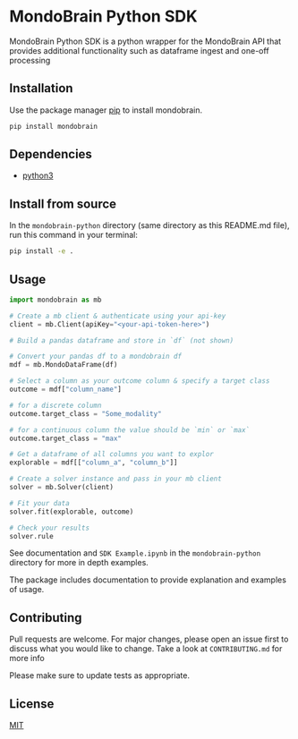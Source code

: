 # MondoBrain Python SDK

MondoBrain Python SDK is a python wrapper for the MondoBrain API that provides additional functionality such as dataframe ingest and one-off processing

## Installation

Use the package manager [pip](https://pip.pypa.io/en/stable/) to install mondobrain.

```bash
pip install mondobrain
```

## Dependencies

- [python3](https://www.python.org/downloads/)

## Install from source

In the `mondobrain-python` directory (same directory as this README.md file), run this command in your terminal:
```bash
pip install -e .
```

## Usage
```python
import mondobrain as mb

# Create a mb client & authenticate using your api-key
client = mb.Client(apiKey="<your-api-token-here>")

# Build a pandas dataframe and store in `df` (not shown)

# Convert your pandas df to a mondobrain df
mdf = mb.MondoDataFrame(df)

# Select a column as your outcome column & specify a target class
outcome = mdf["column_name"]

# for a discrete column
outcome.target_class = "Some_modality"

# for a continuous column the value should be `min` or `max`
outcome.target_class = "max"

# Get a dataframe of all columns you want to explor
explorable = mdf[["column_a", "column_b"]]

# Create a solver instance and pass in your mb client
solver = mb.Solver(client)

# Fit your data
solver.fit(explorable, outcome)

# Check your results
solver.rule
```

See documentation and `SDK Example.ipynb` in the `mondobrain-python` directory for more in depth examples.

The package includes documentation to provide explanation and examples of usage.

## Contributing
Pull requests are welcome. For major changes, please open an issue first to discuss what you would like to change. Take a look at `CONTRIBUTING.md` for more info

Please make sure to update tests as appropriate.

## License
[MIT](https://choosealicense.com/licenses/mit/)